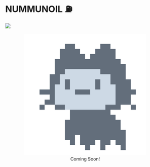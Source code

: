 # NUMMUNOIL :fuelpump:

[![](https://visitcount.itsvg.in/api?id=nummunoil&label=Profile%20Views&pretty=true)](https://github.com/nummunoil)

<p align="center">
  <img src="./img/mona-loading-dimmed.gif">
  <br />
  Coming Soon!
</p>
